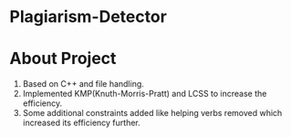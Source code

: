 # Plagiarism-Detector

# About Project
1. Based on C++ and file handling.
2. Implemented KMP(Knuth-Morris-Pratt) and LCSS to increase the efficiency.
3. Some additional constraints added like helping verbs removed which increased its efficiency further.
